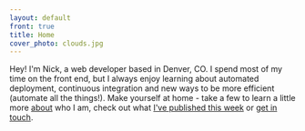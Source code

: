 ```yaml
---
layout: default
front: true
title: Home
cover_photo: clouds.jpg
---
```


Hey! I'm Nick, a web developer based in Denver, CO. I spend most of my time on the front end, but I always enjoy learning about automated deployment, continuous integration and new ways to be more efficient (automate all the things!). Make yourself at home - take a few to learn a little more [about](/about) who I am, check out what [I've published this week](/weekly) or [get in touch](/contact).